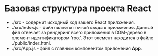 # Базовая структура проекта React

- ./src - содержит исходный код вашего React приложения.
- ./src/index.js - файл является точкой входа в приложение. Данный фйл отвечает за рендеринг всего приложения в DOM-дерево в элемент идентификатором 'root'. Этот элемент находится в файле ./public/index.html.
- ./src/App.js - файл с главным компонентом приложения **App**. 